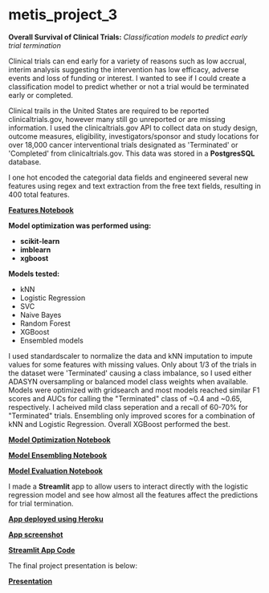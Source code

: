 # metis_project_3

**Overall Survival of Clinical Trials:**
*Classification models to predict early trial termination*

Clinical trials can end early for a variety of reasons such as low accrual, interim analysis suggesting the intervention has low efficacy, adverse events and loss of funding or interest. I wanted to see if I could create a classification model to predict whether or not a trial would be terminated early or completed.

Clinical trails in the United States are required to be reported clinicaltrials.gov, however many still go unreported or are missing information. I used the clinicaltrials.gov API to collect data on study design, outcome measures, eligibility, investigators/sponsor and study locations for over 18,000 cancer interventional trials designated as 'Terminated' or 'Completed' from clinicaltrials.gov. This data was stored in a **PostgresSQL** database.

I one hot encoded the categorial data fields and engineered several new features using regex and text extraction from the free text fields, resulting in 400 total features. 

[**Features Notebook**](https://github.com/Beth526/metis_project_3/blob/main/Project3_features.ipynb)

**Model optimization was performed using:**

- **scikit-learn**
- **imblearn**
- **xgboost**

**Models tested:**

- kNN
- Logistic Regression
- SVC
- Naive Bayes
- Random Forest
- XGBoost
- Ensembled models

I used standardscaler to normalize the data and kNN imputation to impute values for some features with missing values. Only about 1/3 of the trials in the dataset were 'Terminated' causing a class imbalance, so I used either ADASYN oversampling or balanced model class weights when available. Models were optimized with gridsearch and most models reached similar F1 scores and AUCs for calling the "Terminated" class of ~0.4 and ~0.65, respectively. I acheived mild class seperation and a recall of 60-70% for "Terminated" trials. Ensembling only improved scores for a combination of kNN and Logistic Regression. Overall XGBoost performed the best.

[**Model Optimization Notebook**](https://github.com/Beth526/metis_project_3/blob/main/Project3_model_optimization.ipynb)

[**Model Ensembling Notebook**](https://github.com/Beth526/metis_project_3/blob/main/Project3_model_ensembles.ipynb)

[**Model Evaluation Notebook**](https://github.com/Beth526/metis_project_3/blob/main/Project%203_model_test.ipynb)

I made a **Streamlit** app to allow users to interact directly with the logistic regression model and see how almost all the features affect the predictions for trial termination.

[**App deployed using Heroku**](https://ghostly-spell-76559.herokuapp.com)

[**App screenshot**](https://github.com/Beth526/metis_project_3/blob/main/streamlit%20app%20screen%20shot.png)

[**Streamlit App Code**](https://github.com/Beth526/metis_project_3/blob/main/clin_trials_streamlit.py)

The final project presentation is below:

[**Presentation**](https://github.com/Beth526/metis_project_3/blob/main/Project%203%20presentation.pdf)

